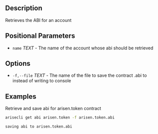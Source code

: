 ## Description
Retrieves the ABI for an account

## Positional Parameters
- `name` _TEXT_ - The name of the account whose abi should be retrieved

## Options
- `-f,--file` _TEXT_ - The name of the file to save the contract .abi to instead of writing to console

## Examples
Retrieve and save abi for arisen.token contract

```sh
arisecli get abi arisen.token -f arisen.token.abi
```
```console
saving abi to arisen.token.abi
```
